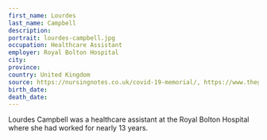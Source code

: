 ```yaml
---
first_name: Lourdes
last_name: Campbell
description: 
portrait: lourdes-campbell.jpg
occupation: Healthcare Assistant
employer: Royal Bolton Hospital
city: 
province: 
country: United Kingdom
source: https://nursingnotes.co.uk/covid-19-memorial/, https://www.theguardian.com/world/2020/apr/16/doctors-nurses-porters-volunteers-the-uk-health-workers-who-have-died-from-covid-19
birth_date: 
death_date: 
---
```


Lourdes Campbell was a healthcare assistant at the Royal Bolton Hospital where she had worked for nearly 13 years.